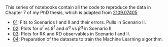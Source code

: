 This series of notebooks contain all the code to reproduce the data in Chapter 7 of my PhD thesis, which is adapted from [2109.07405](https://arxiv.org/abs/2109.07405)

* [01](https://github.com/Jorge-Alda/SMEFT19/blob/master/jupyter/PaperML/01_fits.ipynb): Fits to Scenarios I and II and their errors. Pulls in Scenario II.
* [02](https://github.com/Jorge-Alda/SMEFT19/blob/master/jupyter/PaperML/02_plotfits.ipynb): Plots for $\alpha^l$ vs $\beta^\ell$ and $\alpha^q$ vs $\beta^q$ in Scenario II.
* [03](https://github.com/Jorge-Alda/SMEFT19/blob/master/jupyter/PaperML/03_RKRD.ipynb): Plots for RK and RD observables in Scenario I and II.
* [04](https://github.com/Jorge-Alda/SMEFT19/blob/master/jupyter/PaperML/04_TrainingDatasets.ipynb): Preparation of the datasets to train the Machine Learning algorithm.